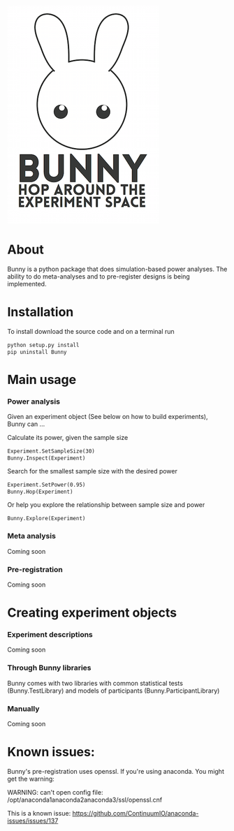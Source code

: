 ![Bunny](Logos/BunnyLogo.png)

# About

Bunny is a python package that does simulation-based power analyses. The ability to do meta-analyses and to pre-register designs is being implemented.

# Installation

To install download the source code and on a terminal run

	python setup.py install
	pip uninstall Bunny

# Main usage

### Power analysis

Given an experiment object (See below on how to build experiments), Bunny can ...

Calculate its power, given the sample size

	Experiment.SetSampleSize(30)
	Bunny.Inspect(Experiment)

Search for the smallest sample size with the desired power

	Experiment.SetPower(0.95)
	Bunny.Hop(Experiment)

Or help you explore the relationship between sample size and power

	Bunny.Explore(Experiment)

### Meta analysis

Coming soon

### Pre-registration

Coming soon

# Creating experiment objects

### Experiment descriptions

Coming soon

### Through Bunny libraries

Bunny comes with two libraries with common statistical tests (Bunny.TestLibrary) and models of participants (Bunny.ParticipantLibrary)

### Manually

Coming soon

# Known issues:

Bunny's pre-registration uses openssl. If you're using anaconda. You might get the warning:

WARNING: can't open config file: /opt/anaconda1anaconda2anaconda3/ssl/openssl.cnf

This is a known issue: https://github.com/ContinuumIO/anaconda-issues/issues/137